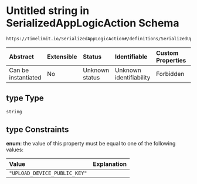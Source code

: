 # Untitled string in SerializedAppLogicAction Schema

```txt
https://timelimit.io/SerializedAppLogicAction#/definitions/SerializedUploadDevicePublicKeyAction/properties/type
```



| Abstract            | Extensible | Status         | Identifiable            | Custom Properties | Additional Properties | Access Restrictions | Defined In                                                                                            |
| :------------------ | :--------- | :------------- | :---------------------- | :---------------- | :-------------------- | :------------------ | :---------------------------------------------------------------------------------------------------- |
| Can be instantiated | No         | Unknown status | Unknown identifiability | Forbidden         | Allowed               | none                | [SerializedAppLogicAction.schema.json\*](SerializedAppLogicAction.schema.json "open original schema") |

## type Type

`string`

## type Constraints

**enum**: the value of this property must be equal to one of the following values:

| Value                        | Explanation |
| :--------------------------- | :---------- |
| `"UPLOAD_DEVICE_PUBLIC_KEY"` |             |

